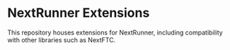 # NextRunner Extensions

This repository houses extensions for NextRunner, 
including compatibility with other libraries such as NextFTC.